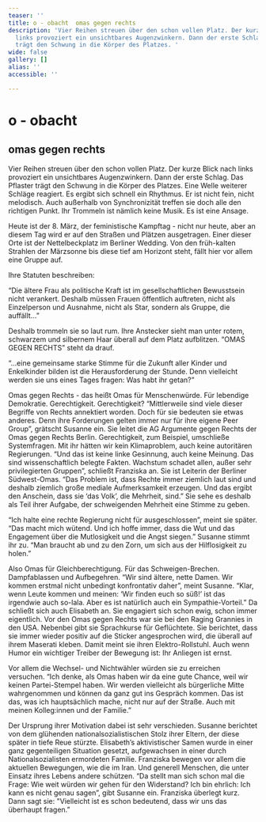 ```yaml
---
teaser: ''
title: o - obacht  omas gegen rechts
description: 'Vier Reihen streuen über den schon vollen Platz. Der kurze Blick nach
  links provoziert ein unsichtbares Augenzwinkern. Dann der erste Schlag. Das Pflaster
  trägt den Schwung in die Körper des Platzes. '
wide: false
gallery: []
alias: ''
accessible: ''

---
```

# o - obacht

## omas gegen rechts

  
Vier Reihen streuen über den schon vollen Platz. Der kurze Blick nach links provoziert ein unsichtbares Augenzwinkern. Dann der erste Schlag. Das Pflaster trägt den Schwung in die Körper des Platzes. Eine Welle weiterer Schläge reagiert. Es ergibt sich schnell ein Rhythmus. Er ist nicht fein, nicht melodisch. Auch außerhalb von Synchronizität treffen sie doch alle den richtigen Punkt. Ihr Trommeln ist nämlich keine Musik. Es ist eine Ansage.

Heute ist der 8. März, der feministische Kampftag - nicht nur heute, aber an diesem Tag wird er auf den Straßen und Plätzen ausgetragen. Einer dieser Orte ist der Nettelbeckplatz im Berliner Wedding. Von den früh-kalten Strahlen der Märzsonne bis diese tief am Horizont steht, fällt hier vor allem eine Gruppe auf.

Ihre Statuten beschreiben:

“Die ältere Frau als politische Kraft ist im gesellschaftlichen Bewusstsein nicht verankert. Deshalb müssen Frauen öffentlich auftreten, nicht als Einzelperson und Ausnahme, nicht als Star, sondern als Gruppe, die auffällt…”

Deshalb trommeln sie so laut rum. Ihre Anstecker sieht man unter rotem, schwarzem und silbernem Haar überall auf dem Platz aufblitzen. “OMAS GEGEN RECHTS” steht da drauf.

“...eine gemeinsame starke Stimme für die Zukunft aller Kinder und Enkelkinder bilden ist die Herausforderung der Stunde. Denn vielleicht werden sie uns eines Tages fragen: Was habt ihr getan?”

Omas gegen Rechts - das heißt Omas für Menschenwürde. Für lebendige Demokratie. Gerechtigkeit. Gerechtigkeit? “Mittlerweile sind viele dieser Begriffe von Rechts annektiert worden. Doch für sie bedeuten sie etwas anderes. Denn ihre Forderungen gelten immer nur für ihre eigene Peer Group”, grätscht Susanne ein. Sie leitet die AG Argumente gegen Rechts der Omas gegen Rechts Berlin. Gerechtigkeit, zum Beispiel, umschließe Systemfragen. Mit ihr hätten wir kein Klimaproblem, auch keine autoritären Regierungen. “Und das ist keine linke Gesinnung, auch keine Meinung. Das sind wissenschaftlich belegte Fakten. Wachstum schadet allen, außer sehr privilegierten Gruppen”, schließt Franziska an. Sie ist Leiterin der Berliner Südwest-Omas. “Das Problem ist, dass Rechte immer ziemlich laut sind und deshalb ziemlich große mediale Aufmerksamkeit erzeugen. Und das ergibt den Anschein, dass sie ‘das Volk’, die Mehrheit, sind.” Sie sehe es deshalb als Teil ihrer Aufgabe, der schweigenden Mehrheit eine Stimme zu geben.

“Ich halte eine rechte Regierung nicht für ausgeschlossen”, meint sie später. “Das macht mich wütend. Und ich hoffe immer, dass die Wut und das Engagement über die Mutlosigkeit und die Angst siegen.” Susanne stimmt ihr zu. “Man braucht ab und zu den Zorn, um sich aus der Hilflosigkeit zu holen.”

Also Omas für Gleichberechtigung. Für das Schweigen-Brechen. Dampfablassen und Aufbegehren. “Wir sind ältere, nette Damen. Wir kommen erstmal nicht unbedingt konfrontativ daher”, meint Susanne. “Klar, wenn Leute kommen und meinen: ‘Wir finden euch so süß!’ ist das irgendwie auch so-lala. Aber es ist natürlich auch ein Sympathie-Vorteil.” Da schließt sich auch Elisabeth an. Sie engagiert sich schon ewig, schon immer eigentlich. Vor den Omas gegen Rechts war sie bei den Raging Grannies in den USA. Nebenbei gibt sie Sprachkurse für Geflüchtete. Sie berichtet, dass sie immer wieder positiv auf die Sticker angesprochen wird, die überall auf ihrem Maserati kleben. Damit meint sie ihren Elektro-Rollstuhl. Auch wenn Humor ein wichtiger Treiber der Bewegung ist: Ihr Anliegen ist ernst.

Vor allem die Wechsel- und Nichtwähler würden sie zu erreichen versuchen. “Ich denke, als Omas haben wir da eine gute Chance, weil wir keinen Partei-Stempel haben. Wir werden vielleicht als bürgerliche Mitte wahrgenommen und können da ganz gut ins Gespräch kommen. Das ist das, was ich hauptsächlich mache, nicht nur auf der Straße. Auch mit meinen Kolleg:innen und der Familie.”

Der Ursprung ihrer Motivation dabei ist sehr verschieden. Susanne berichtet von dem glühenden nationalsozialistischen Stolz ihrer Eltern, der diese später in tiefe Reue stürzte. Elisabeth’s aktivistischer Samen wurde in einer ganz gegenteiligen Situation gesetzt, aufgewachsen in einer durch Nationalsozialisten ermordeten Familie. Franziska bewegen vor allem die aktuellen Bewegungen, wie die im Iran. Und generell Menschen, die unter Einsatz ihres Lebens andere schützen. “Da stellt man sich schon mal die Frage: Wie weit würden wir gehen für den Widerstand? Ich bin ehrlich: Ich kann es nicht genau sagen”, gibt Susanne ein. Franziska überlegt kurz. Dann sagt sie: "Vielleicht ist es schon bedeutend, dass wir uns das überhaupt fragen.”